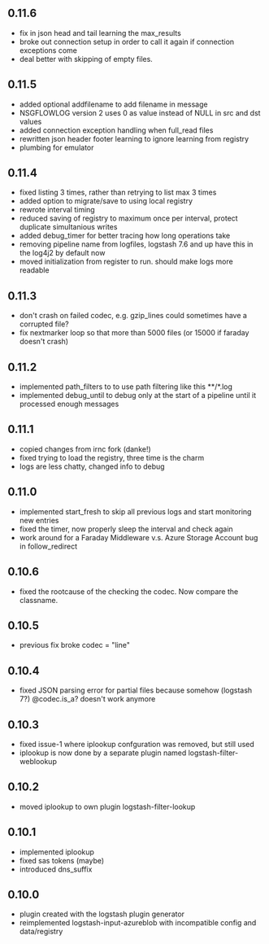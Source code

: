 ## 0.11.6
  - fix in json head and tail learning the max_results
  - broke out connection setup in order to call it again if connection exceptions come
  - deal better with skipping of empty files.

## 0.11.5
  - added optional addfilename to add filename in message
  - NSGFLOWLOG version 2 uses 0 as value instead of NULL in src and dst values
  - added connection exception handling when full_read files
  - rewritten json header footer learning to ignore learning from registry  
  - plumbing for emulator

## 0.11.4
  - fixed listing 3 times, rather than retrying to list max 3 times
  - added option to migrate/save to using local registry
  - rewrote interval timing
  - reduced saving of registry to maximum once per interval, protect duplicate simultanious writes
  - added debug_timer for better tracing how long operations take
  - removing pipeline name from logfiles, logstash 7.6 and up have this in the log4j2 by default now
  - moved initialization from register to run. should make logs more readable

## 0.11.3
  - don't crash on failed codec, e.g. gzip_lines could sometimes have a corrupted file?
  - fix nextmarker loop so that more than 5000 files (or 15000 if faraday doesn't crash) 

## 0.11.2
  - implemented path_filters to to use path filtering like this **/*.log
  - implemented debug_until to debug only at the start of a pipeline until it processed enough messages

## 0.11.1
  - copied changes from irnc fork (danke!)
  - fixed trying to load the registry, three time is the charm
  - logs are less chatty, changed info to debug

## 0.11.0
  - implemented start_fresh to skip all previous logs and start monitoring new entries
  - fixed the timer, now properly sleep the interval and check again
  - work around for a Faraday Middleware v.s. Azure Storage Account bug in follow_redirect

## 0.10.6
  - fixed the rootcause of the checking the codec. Now compare the classname.

## 0.10.5
  - previous fix broke codec = "line"

## 0.10.4
  - fixed JSON parsing error for partial files because somehow (logstash 7?) @codec.is_a? doesn't work anymore

## 0.10.3
  - fixed issue-1 where iplookup confguration was removed, but still used 
  - iplookup is now done by a separate plugin named logstash-filter-weblookup

## 0.10.2
  - moved iplookup to own plugin logstash-filter-lookup

## 0.10.1
  - implemented iplookup
  - fixed sas tokens (maybe)
  - introduced dns_suffix

## 0.10.0
  - plugin created with the logstash plugin generator
  - reimplemented logstash-input-azureblob with incompatible config and data/registry
